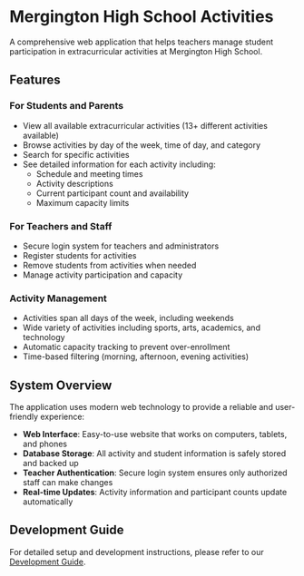 # Mergington High School Activities

A comprehensive web application that helps teachers manage student participation in extracurricular activities at Mergington High School.

## Features

### For Students and Parents
- View all available extracurricular activities (13+ different activities available)
- Browse activities by day of the week, time of day, and category
- Search for specific activities
- See detailed information for each activity including:
  - Schedule and meeting times
  - Activity descriptions
  - Current participant count and availability
  - Maximum capacity limits

### For Teachers and Staff
- Secure login system for teachers and administrators
- Register students for activities
- Remove students from activities when needed
- Manage activity participation and capacity

### Activity Management
- Activities span all days of the week, including weekends
- Wide variety of activities including sports, arts, academics, and technology
- Automatic capacity tracking to prevent over-enrollment
- Time-based filtering (morning, afternoon, evening activities)

## System Overview

The application uses modern web technology to provide a reliable and user-friendly experience:

- **Web Interface**: Easy-to-use website that works on computers, tablets, and phones
- **Database Storage**: All activity and student information is safely stored and backed up
- **Teacher Authentication**: Secure login system ensures only authorized staff can make changes
- **Real-time Updates**: Activity information and participant counts update automatically

## Development Guide

For detailed setup and development instructions, please refer to our [Development Guide](../docs/how-to-develop.md).
